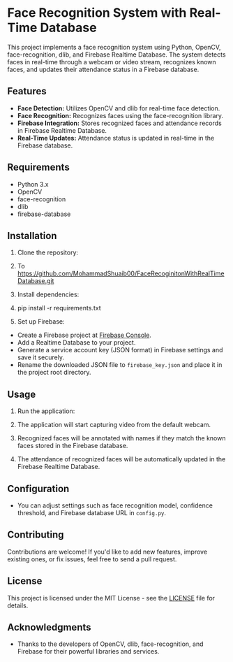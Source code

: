 # Face Recognition System with Real-Time Database

This project implements a face recognition system using Python, OpenCV, face-recognition, dlib, and Firebase Realtime Database. The system detects faces in real-time through a webcam or video stream, recognizes known faces, and updates their attendance status in a Firebase database.

## Features

- **Face Detection:** Utilizes OpenCV and dlib for real-time face detection.
- **Face Recognition:** Recognizes faces using the face-recognition library.
- **Firebase Integration:** Stores recognized faces and attendance records in Firebase Realtime Database.
- **Real-Time Updates:** Attendance status is updated in real-time in the Firebase database.

## Requirements

- Python 3.x
- OpenCV
- face-recognition
- dlib
- firebase-database

## Installation

1. Clone the repository:
2. To https://github.com/MohammadShuaib00/FaceRecoginitonWithRealTimeDatabase.git


3. Install dependencies:
4. pip install -r requirements.txt


5. Set up Firebase:

- Create a Firebase project at [Firebase Console](https://console.firebase.google.com/).
- Add a Realtime Database to your project.
- Generate a service account key (JSON format) in Firebase settings and save it securely.
- Rename the downloaded JSON file to `firebase_key.json` and place it in the project root directory.

## Usage

1. Run the application:


2. The application will start capturing video from the default webcam.
3. Recognized faces will be annotated with names if they match the known faces stored in the Firebase database.
4. The attendance of recognized faces will be automatically updated in the Firebase Realtime Database.

## Configuration

- You can adjust settings such as face recognition model, confidence threshold, and Firebase database URL in `config.py`.

## Contributing

Contributions are welcome! If you'd like to add new features, improve existing ones, or fix issues, feel free to send a pull request.

## License

This project is licensed under the MIT License - see the [LICENSE](LICENSE) file for details.

## Acknowledgments

- Thanks to the developers of OpenCV, dlib, face-recognition, and Firebase for their powerful libraries and services.

